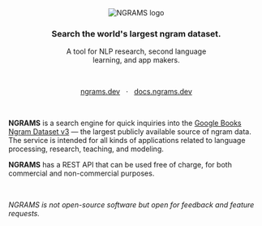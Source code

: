 <div align="center">

<picture>
  <source media="(prefers-color-scheme: light)" srcset="images/logo.min.svg">
  <source media="(prefers-color-scheme: dark)" srcset="images/logo.min.dark.svg">
  <img alt="NGRAMS logo">
</picture>

### Search the world's largest ngram dataset.

A tool for NLP research, second language<br>learning, and app makers.

<br>

[ngrams.dev](https://ngrams.dev) &nbsp; &middot; &nbsp; [docs.ngrams.dev](https://docs.ngrams.dev)
</div>
<br>

**NGRAMS** is a search engine for quick inquiries into the [Google Books Ngram Dataset v3](https://storage.googleapis.com/books/ngrams/books/datasetsv3.html) — the largest publicly available source of ngram data. The service is intended for all kinds of applications related to language processing, research, teaching, and modeling.

**NGRAMS** has a REST API that can be used free of charge, for both commercial and non-commercial purposes.

<br>

_NGRAMS is not open-source software but open for feedback and feature requests._

